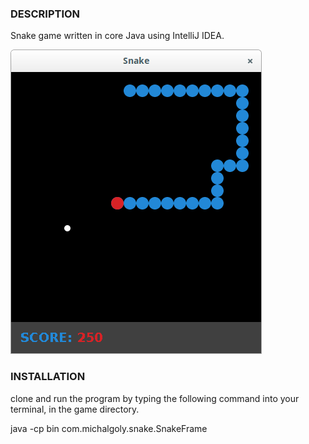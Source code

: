 ### DESCRIPTION
Snake game written in core Java using IntelliJ  IDEA.

![Game screenshot](/screenshot.png?raw=true "Game screenshot")

### INSTALLATION
clone and run the program by typing the following command into your terminal, in the game directory. 

java -cp bin com.michalgoly.snake.SnakeFrame
